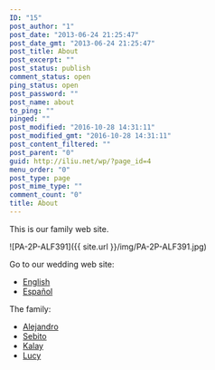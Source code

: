 ```yaml
---
ID: "15"
post_author: "1"
post_date: "2013-06-24 21:25:47"
post_date_gmt: "2013-06-24 21:25:47"
post_title: About
post_excerpt: ""
post_status: publish
comment_status: open
ping_status: open
post_password: ""
post_name: about
to_ping: ""
pinged: ""
post_modified: "2016-10-28 14:31:11"
post_modified_gmt: "2016-10-28 14:31:11"
post_content_filtered: ""
post_parent: "0"
guid: http://iliu.net/wp/?page_id=4
menu_order: "0"
post_type: page
post_mime_type: ""
comment_count: "0"
title: About
---
```


This is our family web site.

![PA-2P-ALF391]({{ site.url }}/img/PA-2P-ALF391.jpg)

Go to our wedding web site:

* [English](https://wedding.iliu.net/index-en.html)
* [Espa&ntilde;ol](https://wedding.iliu.net/index-es.html)

The family:

* [Alejandro](alejandro)
* [Sebito](sebito)
* [Kalay](kalay)
* [Lucy](lucy)

